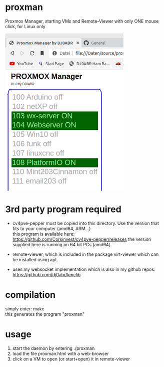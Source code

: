 # proxman
Proxmox Manager, starting VMs and Remote-Viewer with only ONE mouse click, for Linux only

![alt text](https://github.com/dj0abr/proxman/blob/main/pm7.png)

# 3rd party program required
* cv4pve-pepper must be copied into this directory. Use the version that fits to your computer (amd64, ARM...)\
this program is available here: \
https://github.com/Corsinvest/cv4pve-pepper/releases
the version supplied here is running on 64 bit PCs (amd64).

* remote-viewer, which is included in the package virt-viewer which can be installed using apt.

* uses my websocket implementation which is also in my github repos:
https://github.com/dj0abr/kmclib

# compilation

simply enter: make\
this generates the program "proxman"

# usage

1) start the daemon by entering ./proxman
2) load the file proxman.html with a web-browser
3) click on a VM to open (or start+open) it in remote-viewer

